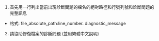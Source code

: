 1. 首先用一行列出當前出現診斷問題的檔名的絕對路徑和行號列號和診斷問題的完整訊息
  - 格式: file_absolute_path:line_number. diagnostic_message
2. 請協助修復檔案的診斷問題 (並用繁體中文說明)
